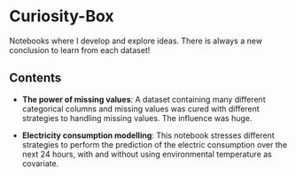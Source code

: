 # Curiosity-Box
Notebooks where I develop and explore ideas. There is always a new conclusion to learn from each dataset!
## Contents
* **The power of missing values**: A dataset containing many different categorical columns and missing values was cured with different strategies to handling missing values. The influence was huge.

* **Electricity consumption modelling**: This notebook stresses different strategies to perform the prediction of the electric consumption over the next 24 hours, with and without using environmental temperature as covariate. 
